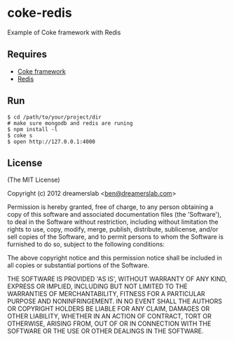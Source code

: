 # coke-redis

Example of Coke framework with Redis

## Requires

  - [Coke framework](https://github.com/dreamerslab/coke)
  - [Redis](http://redis.io/download)
  
## Run

    $ cd /path/to/your/project/dir
    # make sure mongodb and redis are runing 
    $ npm install -l
    $ coke s
    $ open http://127.0.0.1:4000

## License

(The MIT License)

Copyright (c) 2012 dreamerslab &lt;ben@dreamerslab.com&gt;

Permission is hereby granted, free of charge, to any person obtaining
a copy of this software and associated documentation files (the
'Software'), to deal in the Software without restriction, including
without limitation the rights to use, copy, modify, merge, publish,
distribute, sublicense, and/or sell copies of the Software, and to
permit persons to whom the Software is furnished to do so, subject to
the following conditions:

The above copyright notice and this permission notice shall be
included in all copies or substantial portions of the Software.

THE SOFTWARE IS PROVIDED 'AS IS', WITHOUT WARRANTY OF ANY KIND,
EXPRESS OR IMPLIED, INCLUDING BUT NOT LIMITED TO THE WARRANTIES OF
MERCHANTABILITY, FITNESS FOR A PARTICULAR PURPOSE AND NONINFRINGEMENT.
IN NO EVENT SHALL THE AUTHORS OR COPYRIGHT HOLDERS BE LIABLE FOR ANY
CLAIM, DAMAGES OR OTHER LIABILITY, WHETHER IN AN ACTION OF CONTRACT,
TORT OR OTHERWISE, ARISING FROM, OUT OF OR IN CONNECTION WITH THE
SOFTWARE OR THE USE OR OTHER DEALINGS IN THE SOFTWARE.